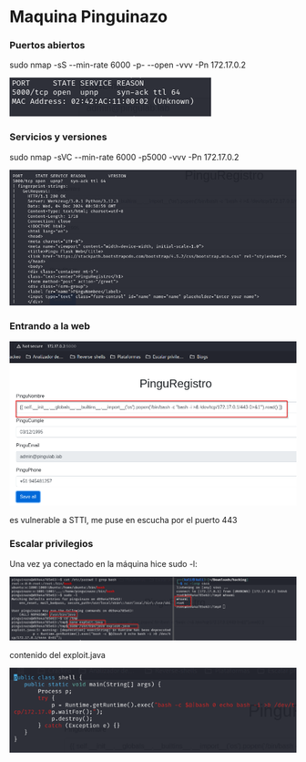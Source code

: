# Maquina Pinguinazo

### Puertos abiertos

sudo nmap -sS --min-rate 6000 -p- --open -vvv -Pn 172.17.0.2

![alt text](image.png)

### Servicios y versiones

sudo nmap -sVC --min-rate 6000 -p5000 -vvv -Pn 172.17.0.2

![alt text](image-1.png)

### Entrando a la web

![alt text](image-2.png)

es vulnerable a STTI, me puse en escucha por el puerto 443

### Escalar privilegios

Una vez ya conectado en la máquina hice sudo -l:

![alt text](image-3.png)

contenido del exploit.java

![alt text](image-4.png)
